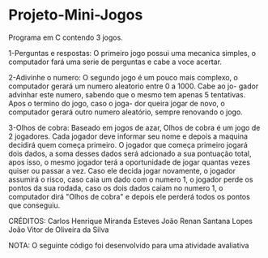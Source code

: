 # Projeto-Mini-Jogos

Programa em C contendo 3 jogos.

1-Perguntas e respostas: O primeiro jogo possui uma mecanica simples, o computador fará uma serie de perguntas e cabe a voce acertar.

2-Adivinhe o numero: O segundo jogo é um pouco mais complexo, o computador gerará um numero aleatorio entre 0 a 1000. Cabe ao jo- gador advinhar este numero, sabendo que o mesmo tem apenas 5 tentativas. Apos o termino do jogo, caso o joga- dor queira jogar de novo, o computador gerará outro numero aleatório, sempre renovando o jogo.

3-Olhos de cobra: Baseado em jogos de azar, Olhos de cobra é um jogo de 2 jogadores. Cada jogador deve informar seu nome e depois a maquina decidirá quem começa primeiro. O jogador que começa primeiro jogará dois dados, a soma desses dados será adcionado a sua pontuação total, apos isso, o mesmo jogador terá a oportunidade de jogar quantas vezes quiser ou passar a vez. Caso ele decida jogar novamente, o jogador assumirá o risco, caso caia um dado com o numero 1, o jogador perde os pontos da sua rodada, caso os dois dados caiam no numero 1, o computador dirá "Olhos de cobra" e depois ele perderá todos os pontos que conseguiu.

CRÉDITOS: Carlos Henrique Miranda Esteves João Renan Santana Lopes João Vitor de Oliveira da Silva

NOTA: O seguinte código foi desenvolvido para uma atividade avaliativa

